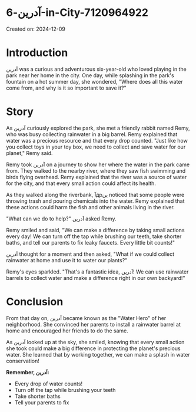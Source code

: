 # آدرین-6-in-City-7120964922

Created on: 2024-12-09

**Introduction**
================

آدرین was a curious and adventurous six-year-old who loved playing in the park near her home in the city. One day, while splashing in the park's fountain on a hot summer day, she wondered, "Where does all this water come from, and why is it so important to save it?"

**Story**
========

As آدرین curiously explored the park, she met a friendly rabbit named Remy, who was busy collecting rainwater in a big barrel. Remy explained that water was a precious resource and that every drop counted. "Just like how you collect toys in your toy box, we need to collect and save water for our planet," Remy said.

Remy took آدرین on a journey to show her where the water in the park came from. They walked to the nearby river, where they saw fish swimming and birds flying overhead. Remy explained that the river was a source of water for the city, and that every small action could affect its health.

As they walked along the riverbank, آдрین noticed that some people were throwing trash and pouring chemicals into the water. Remy explained that these actions could harm the fish and other animals living in the river.

"What can we do to help?" آدرین asked Remy.

Remy smiled and said, "We can make a difference by taking small actions every day! We can turn off the tap while brushing our teeth, take shorter baths, and tell our parents to fix leaky faucets. Every little bit counts!"

آدرین thought for a moment and then asked, "What if we could collect rainwater at home and use it to water our plants?"

Remy's eyes sparkled. "That's a fantastic idea, آدرین! We can use rainwater barrels to collect water and make a difference right in our own backyard!"

**Conclusion**
==============

From that day on, آدرین became known as the "Water Hero" of her neighborhood. She convinced her parents to install a rainwater barrel at home and encouraged her friends to do the same.

As آدرین looked up at the sky, she smiled, knowing that every small action she took could make a big difference in protecting the planet's precious water. She learned that by working together, we can make a splash in water conservation!

**Remember, آدرین:**

* Every drop of water counts!
* Turn off the tap while brushing your teeth
* Take shorter baths
* Tell your parents to fix